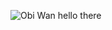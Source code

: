 ![Obi Wan hello there](https://user-images.githubusercontent.com/15978350/160433438-0addeb53-e655-4bd7-9d9a-a16134dafca6.gif)
